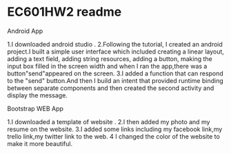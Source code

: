 # EC601HW2 readme

Android App

1.I downloaded android studio .
2.Following the tutorial, I created an android project.I built a simple user interface which included creating a linear layout, adding a text field, adding string resources, adding a button, making the input box filled in the screen width and when I ran the app,there was a button"send"appeared on the screen.
3.I added a function that can respond to the "send" button.And then I build an intent that provided runtime binding between separate components and then created the second activity and display the message.

Bootstrap WEB App

1.I downloaded a template of website .
2.I then added my photo and my resume on the website.
3.I added some links including my facebook link,my trello link,my twitter link to the web.
4 I changed the color of the website to make it more beautiful.
